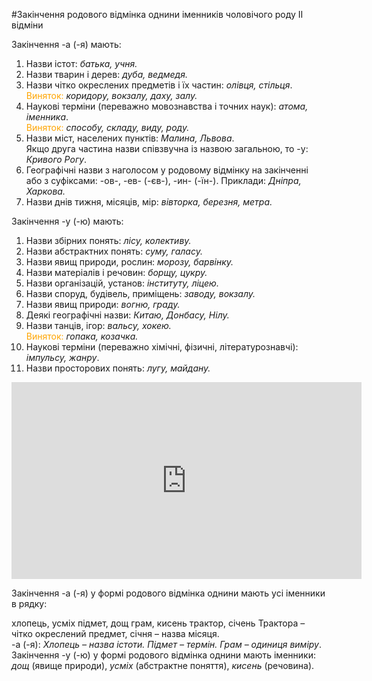 #Закiнчення родового вiдмiнка однини iменникiв чоловiчого роду II вiдмiни


<span class="p1">Закiнчення -а (-я) мають:</span>

<ol>
<li>Назви iстот: <i>батька, учня.</i></li>
<li> Назви тварин i дерев: <i>дуба, ведмедя.</i></li>
<li> Назви чiтко окреслених предметiв i їх частин: <i>олiвця, стiльця</i>.<br> 
<font color="orange">Виняток:</font> <i>коридору, вокзалу, даху, залу.</i></li>
<li> Науковi термiни (переважно мовознавства i точних наук): <i>атома, iменника</i>. 
<br><font color="orange">Виняток:</font> <i>способу, складу, виду, роду.</i></li>
<li> Назви мiст, населених пунктiв: <i>Малина, Львова</i>. 
<br>Якщо друга частина назви спiвзвучна iз назвою загальною, то <span class="p1">-у</span>: <i>Кривого Рогу</i>.</li>
<li> Географiчнi назви з наголосом у родовому вiдмiнку на закiнченнi <br>або з суфiксами: <span class="p1">-ов-</span>, <span class="p1">-ев-</span> (<span class="p1">-єв-</span>), <span class="p1">-ин-</span> (<span class="p1">-їн-</span>).
Приклади: <i>Днiпра, Харкова.</i></li>
<li> Назви днiв тижня, мiсяцiв, мiр: <i>вiвторка, березня, метра.</i></li>
</ol>


<span class="p1">Закiнчення -у (-ю) мають:</span>
<br>

<ol>
<li> Назви збiрних понять: <i>лiсу, колективу.</i></li>
<li>  Назви абстрактних понять: <i>суму, галасу.</i></li>
<li>  Назви явищ природи, рослин: <i>морозу, барвiнку.</i> </li>
<li>  Назви матерiалiв i речовин: <i>борщу, цукру.</i></li>
<li>  Назви органiзацiй, установ: <i>iнституту, лiцею.</i></li>
<li>  Назви споруд, будiвель, примiщень: <i>заводу, вокзалу.</i></li>
<li>  Назви явищ природи: <i>вогню, граду.</i></li>
<li>  Деякi географiчнi назви: <i>Китаю, Донбасу, Нiлу.</i></li>
<li>  Назви танцiв, iгор: <i>вальсу, хокею.</i>
<br>
<font color="orange">Виняток:</font> <i>гопака, козачка.</i></li>
<li>  Науковi термiни (переважно хiмiчнi, фiзичнi, лiтературознавчi): <i>iмпульсу, жанру</i>.</li>
<li>  Назви просторових понять: <i>лугу, майдану.</i></li>
</ol>

<div class="fluidMedia">
<iframe align="center" width="560" height="315" src="https://www.youtube.com/embed/gESnxs7hsU0" frameborder="0" allowfullscreen></iframe>
</div>
<div class="popup">
</div>

<quiz> 
    <question>
       <p> Закінчення <span class="p1">-а</span> (<span class="p1">-я</span>) у формі родового відмінка однини мають усі іменники в рядку:</p>
           <answer>хлопець, усміх</answer>
           <answer>підмет, дощ</answer>
           <answer>грам, кисень</answer>
           <answer correct> трактор, січень</answer>
      <explanation>
Трактора – чітко окреслений предмет, січня – назва місяця.<br>
<span class="p1">-а</span> (<span class="p1">-я</span>): <i>Хлопець – назва істоти. Підмет – термін. Грам – одиниця виміру</i>.<br>
Закінчення <span class="p1">-у</span> (<span class="p1">-ю</span>) у формі родового відмінка однини мають іменники: <i>дощ</i> (явище природи), <i>усміх</i> (абстрактне поняття), <i>кисень</i> (речовина). 
</explanation>
    </question>
</quiz>
